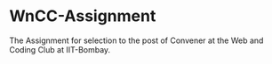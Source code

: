 # WnCC-Assignment
The Assignment for selection to the post of Convener at the Web and Coding Club at IIT-Bombay.
